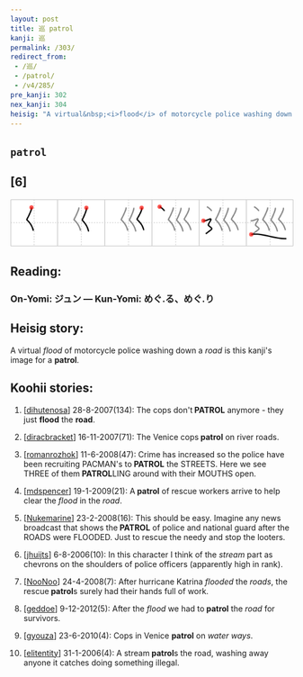 ```yaml
---
layout: post
title: 巡 patrol
kanji: 巡
permalink: /303/
redirect_from:
 - /巡/
 - /patrol/
 - /v4/285/
pre_kanji: 302
nex_kanji: 304
heisig: "A virtual&nbsp;<i>flood</i> of motorcycle police washing down a <i>road</i> is this kanji's image for a <b>patrol</b>."
---
```


## `patrol`

## [6]

<div class="stroke"><img src="../images/E5B7A1.png" /></div>

## Reading:

### On-Yomi: ジュン &mdash; Kun-Yomi: めぐ.る、めぐ.り

## Heisig story:

A virtual&nbsp;<i>flood</i> of motorcycle police washing down a <i>road</i> is this kanji's image for a <b>patrol</b>.

## Koohii stories:

1) [<a href="http://kanji.koohii.com/profile/dihutenosa">dihutenosa</a>] 28-8-2007(134): The cops don&#039;t<strong> PATROL</strong> anymore - they just <strong>flood</strong> the <strong>road</strong>.

2) [<a href="http://kanji.koohii.com/profile/diracbracket">diracbracket</a>] 16-11-2007(71): The Venice cops<strong> patrol</strong> on river roads.

3) [<a href="http://kanji.koohii.com/profile/romanrozhok">romanrozhok</a>] 11-6-2008(47): Crime has increased so the police have been recruiting PACMAN&#039;s to<strong> PATROL</strong> the STREETS. Here we see THREE of them<strong> PATROL</strong>LING around with their MOUTHS open.

4) [<a href="http://kanji.koohii.com/profile/mdspencer">mdspencer</a>] 19-1-2009(21): A<strong> patrol</strong> of rescue workers arrive to help clear the <em>flood</em> in the <em>road</em>.

5) [<a href="http://kanji.koohii.com/profile/Nukemarine">Nukemarine</a>] 23-2-2008(16): This should be easy. Imagine any news broadcast that shows the<strong> PATROL</strong> of police and national guard after the ROADS were FLOODED. Just to rescue the needy and stop the looters.

6) [<a href="http://kanji.koohii.com/profile/jhuijts">jhuijts</a>] 6-8-2006(10): In this character I think of the <em>stream</em> part as chevrons on the shoulders of police officers (apparently high in rank).

7) [<a href="http://kanji.koohii.com/profile/NooNoo">NooNoo</a>] 24-4-2008(7): After hurricane Katrina <em>flooded</em> the <em>roads</em>, the rescue<strong> patrol</strong>s surely had their hands full of work.

8) [<a href="http://kanji.koohii.com/profile/geddoe">geddoe</a>] 9-12-2012(5): After the <em>flood</em> we had to<strong> patrol</strong> the <em>road</em> for survivors.

9) [<a href="http://kanji.koohii.com/profile/gyouza">gyouza</a>] 23-6-2010(4): Cops in Venice <strong>patrol</strong> on <em>water</em> <em>ways</em>.

10) [<a href="http://kanji.koohii.com/profile/elitentity">elitentity</a>] 31-1-2006(4): A stream<strong> patrol</strong>s the road, washing away anyone it catches doing something illegal.
